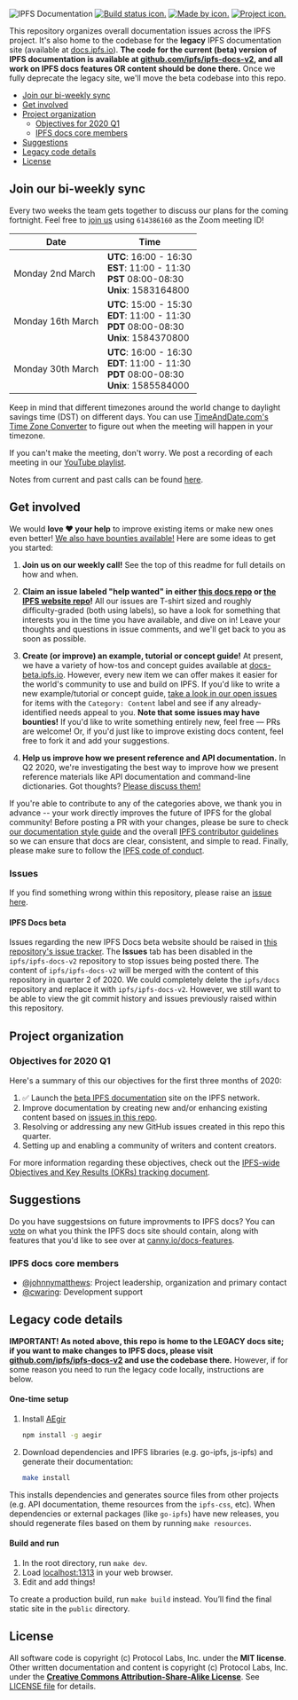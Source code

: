 ![IPFS Documentation](https://raw.githubusercontent.com/ipfs/docs/master/ipfs-docs-header.png "IPFS Documentation")
[![Build status icon.](https://img.shields.io/circleci/project/github/ipfs/docs/master.svg?style=flat-square)](https://circleci.com/gh/ipfs/docs)
[![Made by icon.](https://img.shields.io/badge/made%20by-Protocol%20Labs-blue.svg?style=flat-square)](https://protocol.ai/)
[![Project icon.](https://img.shields.io/badge/project-IPFS-blue.svg?style=flat-square)](http://ipfs.io/)

This repository organizes overall documentation issues across the IPFS project. It's also home to the codebase for the **legacy** IPFS documentation site (available at [docs.ipfs.io](https://docs.ipfs.io/)). **The code for the current (beta) version of IPFS documentation is available at [github.com/ipfs/ipfs-docs-v2](https://github.com/ipfs/ipfs-docs-v2), and all work on IPFS docs features OR content should be done there.** Once we fully deprecate the legacy site, we'll move the beta codebase into this repo.

- [Join our bi-weekly sync](#join-our-bi-weekly-sync)
- [Get involved](#get-involved)
- [Project organization](#project-organization)
  - [Objectives for 2020 Q1](#objectives-for-2020-q1)
  - [IPFS docs core members](#ipfs-docs-core-members)
- [Suggestions](#suggestions)
- [Legacy code details](#legacy-code-details)
- [License](#license)

## Join our bi-weekly sync

Every two weeks the team gets together to discuss our plans for the coming fortnight. Feel free to [join us](https://protocol.zoom.us/j/614386160) using `614386160` as the Zoom meeting ID!

| Date | Time |
| --- | --- |
| Monday 2nd March | **UTC**: 16:00 - 16:30<br>**EST**: 11:00 - 11:30<br>**PST** 08:00-08:30<br> **Unix**: 1583164800 |
| Monday 16th March | **UTC**: 15:00 - 15:30<br>**EDT**: 11:00 - 11:30<br>**PDT** 08:00-08:30<br> **Unix**: 1584370800 |
| Monday 30th March | **UTC**: 16:00 - 16:30<br>**EDT**: 11:00 - 11:30<br>**PDT** 08:00-08:30<br> **Unix**: 1585584000 |

Keep in mind that different timezones around the world change to daylight savings time (DST) on different days. You can use [TimeAndDate.com's Time Zone Converter](https://www.timeanddate.com/worldclock/converter.html?iso=20200330T150000&p1=tz_gmt&p2=136&p3=250&p4=137) to figure out when the meeting will happen in your timezone.

If you can't make the meeting, don't worry. We post a recording of each meeting in our [YouTube playlist](https://www.youtube.com/playlist?list=PLuhRWgmPaHtRnfsVYI2LbVS03BRX7TcXq).

Notes from current and past calls can be found [here](https://www.google.com/url?q=https://docs.google.com/document/d/1EOD-pJi4GvRmGi9HHocgVV8uVHMFIZlyVgJDkvC3DQ4/edit&sa=D&ust=1563045367944000&usg=AOvVaw1PXuFUmNdcfz8M0oJjv1dP).

## Get involved

We would **love ❤️ your help** to improve existing items or make new ones even better! [We also have bounties available!](https://github.com/ipfs/devgrants/projects/1) Here are some ideas to get you started:

1. **Join us on our weekly call!** See the top of this readme for full details on how and when.

2. **Claim an issue labeled "help wanted" in either [this docs repo](https://github.com/ipfs/docs/labels/help%20wanted) or [the IPFS website repo](https://github.com/ipfs/website/labels/help%20wanted)!** All our issues are T-shirt sized and roughly difficulty-graded (both using labels), so have a look for something that interests you in the time you have available, and dive on in! Leave your thoughts and questions in issue comments, and we'll get back to you as soon as possible.

3. **Create (or improve) an example, tutorial or concept guide!** At present, we have a variety of how-tos and concept guides available at [docs-beta.ipfs.io](https://docs-beta.ipfs.io). However, every new item we can offer makes it easier for the world's community to use and build on IPFS. If you'd like to write a new example/tutorial or concept guide, [take a look in our open issues](https://github.com/ipfs/docs/issues?q=is%3Aissue+is%3Aopen+label%3A%22Category%3A+Content%22) for items with the `Category: Content` label and see if any already-identified needs appeal to you. **Note that some issues may have bounties!** If you'd like to write something entirely new, feel free — PRs are welcome! Or, if you'd just like to improve existing docs content, feel free to fork it and add your suggestions.

4. **Help us improve how we present reference and API documentation.** In Q2 2020, we're investigating the best way to improve how we present reference materials like API documentation and command-line dictionaries. Got thoughts? [Please discuss them!](https://github.com/ipfs/docs/issues/393)

If you're able to contribute to any of the categories above, we thank you in advance -- your work directly improves the future of IPFS for the global community! Before posting a PR with your changes, please be sure to check [our documentation style guide](https://github.com/ipfs/community/blob/master/DOCS_STYLEGUIDE.md) and the overall [IPFS contributor guidelines](https://github.com/ipfs/community/blob/master/CONTRIBUTING.md) so we can ensure that docs are clear, consistent, and simple to read. Finally, please make sure to follow the [IPFS code of conduct](https://github.com/ipfs/community/blob/master/code-of-conduct.md).

### Issues

If you find something wrong within this repository, please raise an [issue here](https://github.com/ipfs/docs/issues).

#### IPFS Docs beta

Issues regarding the new IPFS Docs beta website should be raised in [this repository's issue tracker](https://github.com/ipfs/docs/issues). The **Issues** tab has been disabled in the `ipfs/ipfs-docs-v2` repository to stop issues being posted there. The content of `ipfs/ipfs-docs-v2` will be merged with the content of this repository in quarter 2 of 2020. We could completely delete the `ipfs/docs` repository and replace it with `ipfs/ipfs-docs-v2`. However, we still want to be able to view the git commit history and issues previously raised within this repository.

## Project organization

### Objectives for 2020 Q1

Here's a summary of this our objectives for the first three months of 2020:

1. ✅ Launch the [beta IPFS documentation](https://docs-beta.ipfs.io/) site on the IPFS network.
2. Improve documentation by creating new and/or enhancing existing content based on [issues in this repo](https://github.com/ipfs/docs/issues).
3. Resolving or addressing any new GitHub issues created in this repo this quarter.
4. Setting up and enabling a community of writers and content creators.

For more information regarding these objectives, check out the [IPFS-wide Objectives and Key Results (OKRs) tracking document](https://docs.google.com/spreadsheets/d/1VeyiLvBdX_PrP394kU_lwkQZxfNwqMVX1f7K4ursSPM/edit#gid=1841105909).

## Suggestions

Do you have suggestsions on future improvments to IPFS docs? You can [vote](https://ipfs.canny.io/docs-features) on what you think the IPFS docs site should contain, along with features that you'd like to see over at [canny.io/docs-features](https://ipfs.canny.io/docs-features).

### IPFS docs core members

- [@johnnymatthews](https://github.com/johnnymatthews): Project leadership, organization and primary contact
- [@cwaring](https://github.com/cwaring): Development support

## Legacy code details

**IMPORTANT! As noted above, this repo is home to the LEGACY docs site; if you want to make changes to IPFS docs, please visit [github.com/ipfs/ipfs-docs-v2](https://github.com/ipfs/ipfs-docs-v2) and use the codebase there.** However, if for some reason you need to run the legacy code locally, instructions are below.

#### One-time setup

1. Install [AEgir](https://www.npmjs.com/package/aegir)

    ```sh
    npm install -g aegir
    ```

2. Download dependencies and IPFS libraries (e.g. go-ipfs, js-ipfs) and generate their documentation:

    ```sh
    make install
    ```

 This installs dependencies and generates source files from other projects (e.g. API documentation, theme resources from the `ipfs-css`, etc). When dependencies or external packages (like `go-ipfs`) have new releases, you should regenerate files based on them by running `make resources`.

#### Build and run

1. In the root directory, run `make dev`.
2. Load [localhost:1313](http://localhost:1313) in your web browser.
3. Edit and add things!

To create a production build, run `make build` instead. You’ll find the final static site in the `public` directory.

## License

All software code is copyright (c) Protocol Labs, Inc. under the **MIT license**. Other written documentation and content is copyright (c) Protocol Labs, Inc. under the [**Creative Commons Attribution-Share-Alike License**](https://creativecommons.org/licenses/by/4.0/). See [LICENSE file](./LICENSE) for details.
